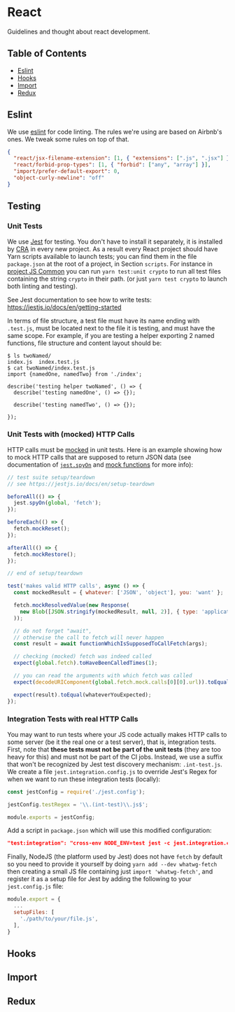 # React
Guidelines and thought about react development.

## Table of Contents
* [Eslint](#eslint)
* [Hooks](#hooks)
* [Import](#import)
* [Redux](#redux)

## Eslint
We use [eslint](https://eslint.org/) for code linting.
The rules we're using are based on Airbnb's ones.
We tweak some rules on top of that.

```json
{
  "react/jsx-filename-extension": [1, { "extensions": [".js", ".jsx"] }],
  "react/forbid-prop-types": [1, { "forbid": ["any", "array"] }],
  "import/prefer-default-export": 0,
  "object-curly-newline": "off"
}
```


## Testing

### Unit Tests

We use [Jest][] for testing.
You don't have to install it separately,
it is installed by [CRA][] in every new project.
As a result every React project should have Yarn scripts available to launch tests;
you can find them in the file `package.json`
at the root of a project,
in Section `scripts`.
For instance in [project JS Common](https://gitlab.com/Misakey/js-common)
you can run `yarn test:unit crypto`
to run all test files containing the string `crypto` in their path.
(or just `yarn test crypto` to launch both linting and testing).

See Jest documentation to see how to write tests:
https://jestjs.io/docs/en/getting-started

In terms of file structure,
a test file must have its name ending with `.test.js`,
must be located next to the file it is testing,
and must have the same scope.
For example,
if you are testing a helper exporting 2 named functions,
file structure and content layout should be:

```
$ ls twoNamed/
index.js  index.test.js
$ cat twoNamed/index.test.js
import {namedOne, namedTwo} from './index';

describe('testing helper twoNamed', () => {
  describe('testing namedOne', () => {});

  describe('testing namedTwo', () => {});

});
```


### Unit Tests with (mocked) HTTP Calls

HTTP calls must be [mocked](https://jestjs.io/docs/en/mock-functions) in unit tests.
Here is an example  showing how to mock HTTP calls
that are supposed to return JSON data
(see documentation of
[`jest.spyOn`](https://jestjs.io/docs/en/jest-object#jestspyonobject-methodname)
and [mock functions](https://jestjs.io/docs/en/mock-function-api)
for more info):

```javascript
// test suite setup/teardown
// see https://jestjs.io/docs/en/setup-teardown

beforeAll(() => {
  jest.spyOn(global, 'fetch');
});

beforeEach(() => {
  fetch.mockReset();
});

afterAll(() => {
  fetch.mockRestore();
});

// end of setup/teardown

test('makes valid HTTP calls', async () => {
  const mockedResult = { whatever: ['JSON', 'object'], you: 'want' };

  fetch.mockResolvedValue(new Response(
    new Blob([JSON.stringify(mockedResult, null, 2)], { type: 'application/json' }),
  ));

  // do not forget "await",
  // otherwise the call to fetch will never happen
  const result = await functionWhichIsSupposedToCallFetch(args);

  // checking (mocked) fetch was indeed called
  expect(global.fetch).toHaveBeenCalledTimes(1);

  // you can read the arguments with which fetch was called
  expect(decodeURIComponent(global.fetch.mock.calls[0][0].url)).toEqual(expectedUrl);

  expect(result).toEqual(whateverYouExpected);
});

```


### Integration Tests with real HTTP Calls

You may want to run tests
where your JS code actually makes HTTP calls
to some server
(be it the real one or a test server),
that is, integration tests.
First, note that **these tests must not be part of the unit tests**
(they are too heavy for this)
and must not be part of the CI jobs.
Instead, we use a suffix that won't be recognized by Jest test discovery mechanism: `.int-test.js`.
We create a file `jest.integration.config.js` to override Jest's Regex
for when we want to run these integration tests (locally):

```javascript
const jestConfig = require('./jest.config');

jestConfig.testRegex = '\\.(int-test)\\.js$';

module.exports = jestConfig;
```

Add a script in `package.json`
which will use this modified configuration:
```json
"test:integration": "cross-env NODE_ENV=test jest -c jest.integration.config.js",
```

Finally, NodeJS (the platform used by Jest)
does not have `fetch` by default
so you need to provide it yourself
by doing `yarn add --dev whatwg-fetch`
then creating a small JS file containing just `import 'whatwg-fetch'`,
and register it as a setup file for Jest by adding the following to your `jest.config.js` file:

```javascript
module.export = {
  ...
  setupFiles: [
    './path/to/your/file.js',
  ],
}
```


## Hooks


## Import


## Redux




[Jest]: https://jestjs.io
[CRA]: https://create-react-app.dev/
